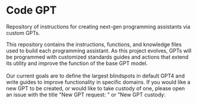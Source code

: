 # Code GPT
Repository of instructions for creating next-gen programming assistants via custom GPTs.

This repository contains the instructions, functions, and knowledge files used to build each programming assistant. As this project evolves, GPTs will be programmed with customized standards guides and actions that extend its utility and improve the function of the base GPT model.<br><br> Our current goals are to define the largest blindspots in default GPT4 and write guides to improve functionality in specific domains. If you would like a new GPT to be created, or would like to take custody of one, please open an issue with the title "New GPT request: <type>" or "New GPT custody: <title>"<br><br>
**If you are experiencing an issue with one of our assistants**: kindly include the title of the assistant and links to relevant conversation history. If the conversation contains sensitive information then generalized plain text may be copied and pasted.<br><br>
*This project is geared to optimize assistants for the custom GPT marketplace provided by OpenAI. If you find that our knowledge files transfer effectively to other models, we would be very interested in hearing more about it.*

# Existing models:
You can access an instance of all live bots hosted on ChatGPT. All models are 100% free to use for ChatGPT premium users.<br>
* Git assistant (Decron): https://chat.openai.com/g/g-8z4fiuUqu-git-assistant<br>
* Flutter GPT (Decron): https://chat.openai.com/g/g-u27ZCAhaF-flutter-gpt<br>
* Firebase GPT (Decron): https://chat.openai.com/g/g-1PHZ3Y82z-firebase-gpt<br>
* Python GPT (Decron): https://chat.openai.com/g/g-c188mmoYi-python-gpt<br>
* Node.js GPT (Decron): https://chat.openai.com/g/g-Io3tGysfO-node-js-gpt -- up for adoption<br>
* C++ GPT (Decron): https://chat.openai.com/g/g-8boxKPzCP-c-gpt -- up for adoption<br>
* C# (PrimeEagle): *Coming soon*
<br><br>

# Partnered models:
* GPT Instruction Builder: https://chat.openai.com/g/g-VPSbVqjy1-system-instruction-constructor

  *If you would like to partner with Code GPT, fill out our form here: https://forms.gle/fnwS3xjWkRy57x1B9*

This project is very new so please excuse the clutter. This is an exciting new opportunity and we're working as fast as possible to accelerate the capabilities of these models.

# Table of Contents
- [Existing Models](#existing-models)
- [How does it work?](#how-does-it-work)
- [Custodial Process](#custodial-process)
- [Making and Maintaining Bots](#making-and-maintaining-bots)
- [Are Code GPT bots safe for enterprise use?](#are-code-gpt-bots-safe-for-enterprise-use)
- [Getting Involved](#getting-involved)
- ["I don't like reading is there a GPT that will spoonfeed this to me?"](#i-dont-like-reading-is-there-a-gpt-that-will-spoonfeed-this-to-me)

# How does it work?
0. What are Custom GPTs?<br>
   Custom GPT's allow experts to collaborate and condense their knowledge into a single chatbot powered by GPT4. You can read OpenAI's announcement here:  https://openai.com/blog/introducing-gpts<br>
   Because they're hosted on ChatGPT, all Code-GPT chatbots can be used freely and require no installation (provided the user has a ChatGPT premium account, for now.)
   
2. Background<br>
AI models can accelerate a developer's abilities by suggesting improvments and providing context about technical details. A key flaw however is that they are not continuously up to date on best practices for every domain. Because of this, all models have blind spots that limit their full potential. This project aims to combat those flaws by creating knowledge files and instructions that are purpose-designed to fill the gaps of a model's knowledge.

1. Purpose and Functionality<br>
expanded context: The latest generation of multimodal LLM models have the capacity to parse through massive files that would typically overwhelm its context window. If information is structured correctly, this can vastly increase the amount of knowledge availible to a model when working in a known field.<br><br>
Specialization: Each knowledge file is dedicated to a particular entity or topic, providing in-depth information about it. This could include historical data, technical specifications, or any relevant details.<br><br>
Integration with GPT: These files are designed to be integrated into the GPT model's existing knowledge base, augmenting its ability to generate accurate and contextually relevant responses about the specific entities.<br><br>
Content Organization: Information within these files is usually organized in a hierarchical or relational manner, allowing the model to understand the connections between different pieces of data.<br><br>

4. Creation and Maintenance<br>
Data Sourcing: The information in these files is compiled from reliable sources, ensuring accuracy and relevancy. Experts for given frameworks are welcome to create new knowledge files or improvements to how models operate.<br><br>
Regular Updates: To maintain the relevance of the information, these knowledge files are regularly updated with the latest data.<br><br>
Quality Assurance: Rigorous checks are conducted to ensure accuracy of the information. A secondary goal of this project is to develop automated testing to ensure widespread functionality can be guarunteed for all models.<br><br>

6. Impact on GPT Performance<br>
Enhanced Accuracy: By having direct access to detailed information, the GPT model can provide better and more accurate responses.<br><br>
Efficiency in Data Retrieval: Since the data is structured and tailored for quick retrieval, the response time can be faster for queries related to these entities.<br><br>
Customization: This approach allows for customization of the GPT model’s responses based on the specific requirements of the application or domain.<br><br>

7. Applications<br>
general: integrating enhanced GPT capabilities will significantly improve user experience, especially in applications where specialized knowledge is a key component of user interactions. The design should ensure seamless integration of knowledge files.<br><br>
Industry-Specific Uses: For industries like healthcare, finance, or law, where specialized knowledge is vital, these files can greatly enhance the model's performance.<br><br>

# Custodial process:
Each bot is assigned a custodian to manage its state and field questions. They are the considered a subject matter expert for their given technology and are the sole decider of what content is included in the official model.<br>

admin: The admin will assess possible candidates and grant ownership to the most qualified candidate. The admin is the sole decider of who is the official custodian of a bot but should seek out the opinions of the community before adding or revoking custodianship.<br>

custodian: If you are interested in becoming a custodian, open an issue for the language or framework you wish to claim, and begin preparing your bot. In the issue, comment links to chat instances that demonstrate effectiveness of the bot. Once you are granted access, duplicate the template folder and configure the files within to reflect the state of your bot.<br>

admin: Once the bot is complete and a link is provided, the admin will update the directory in this file to include the new bot. The admin will then issue and close a pull request to update the main branch with the new model.<br>

revoking custodianship: If a custodian wishes to forfeit custodianship of a bot, we ask that they participate in finding a suitable replacement. Once found, we will grant them access and update the directory to reflect the change of ownership.<br>

revoking adminship: we'll cross that bridge when we come to it 😧

# Making and maintaining bots:
Activity: Once custodianship is granted, you're free to update your bot however you see fit. We just ask that you make a reasonable effort to seek and aggregate user requests and improve your bot, especially during periods of high activity such as when OpenAI updates their models, or a new major revision of a language is released.<br><br>

Standards: The custodian has the final say in the name and description of a bot but we ask that they are both descriptive and that the description features a link to this repo. For instance: "Flutter development made easy. Maintained by The Hadrio Group at https://github.com/Decron/FlutterGPT"<br><br>

Experimentation: It may be beneficial to create a backup bot to experiment with to avoid disrupting users of the primary bot.<br><br>

Conversation training: For now we ask that you disable conversation training for the models under your purvue. There are pros and cons of leaving it disabled, and the topic can be addressed later if the community believes conversation training is important.<br><br>

# Are Code GPT bots safe for enterprise use?
  For the most part yes, here are the facts:<br>
  * We've asked all custodians to disable conversation training. This setting cannot be truly verified so it is not reccomended to include information you would not want OpenAI to see. Code GPT does not have access to your conversation history.
  * Training based on knowledge files and uploaded documents cannot be disabled. Because of this you should not include sensitive material in knowledge files for our bots, and you should not upload sensitive files when using them.
  * unconsented storage of user data by model creators is absolutely prohibbited and will lead to irrevocable dismissal from the project.
  * If you have a custom OpenAI endpoint, rules about conversation and document training may not apply. Talk to your system administrator.

# Getting involved:
* Right now the most important thing is to understand GPT4's weaknesses and blind spots. If you see it struggling with certain topics or you find complaints about its behavior online, open an issue or a discussion post to help us understand the problem. The custodians of the relevant bot will fact find and test possible solutions, then update the knowledge files to counteract that specific issue.
* Secondly, we need to get the word out about this new technology. Share this repo with people you think would be interested, and invite domain experts to contribute by claiming bots.
* If you're reading this we want to hear your use case. What annoys you most about programming assistants? Go open a discussion and we'll do our best to fix it.

# "I don't like reading is there a GPT that will spoonfeed this to me?"
Yes: https://chat.openai.com/g/g-cwigWCh11-code-gpt-gpt

# Sponsors
 **We are actively seeking organizations to sponsor this project in order to deliver the best possible programming assistants. If you're interested in sponsoring us please send all inquiries to hadriogroup@gmail.com**<br><br>
 *This project was brought to you by The Hadrio Group. We are a San Francisco based community of MIT and UC Berkeley alumni that focuses on quality and data stewardship in AI.*
